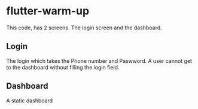 # flutter-warm-up

This code, has 2 screens. The login screen and the dashboard.
## Login
The login which takes the Phone number and Paswword.
A user cannot get to the dashboard without filling the login field.
## Dashboard
A static dashboard
